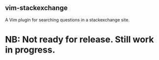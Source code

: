 ## vim-stackexchange

A Vim plugin for searching questions in a stackexchange site.


# NB: Not ready for release. Still work in progress.

